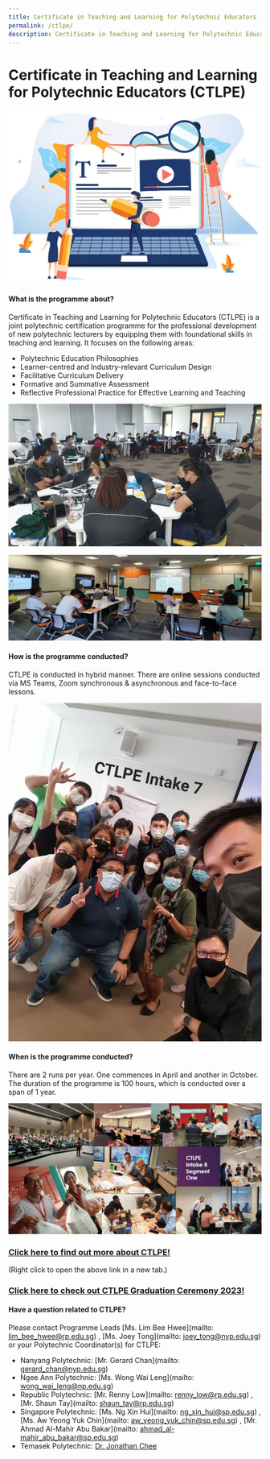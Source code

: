 ```yaml
---
title: Certificate in Teaching and Learning for Polytechnic Educators (CTLPE)
permalink: /ctlpe/
description: Certificate in Teaching and Learning for Polytechnic Educators (CTLPE)
---
```

# Certificate in Teaching and Learning for Polytechnic Educators (CTLPE)

![](/images/127315465_ML2.jpg)

#### What is the programme about?

Certificate in Teaching and Learning for Polytechnic Educators (CTLPE) is a joint polytechnic certification programme for the professional development of new polytechnic lecturers by equipping them with foundational skills in teaching and learning. 
It focuses on the following areas:
* Polytechnic Education Philosophies
* Learner-centred and Industry-relevant Curriculum Design
* Facilitative Curriculum Delivery
* Formative and Summative Assessment
* Reflective Professional Practice for Effective Learning and Teaching

![](/images/ctlpe%20intake%207%20pic%201.png)

![](/images/ctlpe%20intake%207%20pic%205.png)

#### How is the programme conducted?

CTLPE is conducted in hybrid manner. There are online sessions conducted via MS Teams, Zoom synchronous & asynchronous and face-to-face lessons.

![](/images/ctlpe%20intake%207%20pic%203.jpg)

#### When is the programme conducted?

There are 2 runs per year. One commences in April and another in October. The duration of the programme is 100 hours, which is conducted over a span of 1 year.

![](/images/ctlpe%20intake%208%20collage.jpg)

### [Click here to find out more about CTLPE!](/files/CTLPE%20Prog%20information%20for%20JPAcE%20website_updated%20on%207%20Sep%202022%20v2.pdf)
(Right click to open the above link in a new tab.)

### [Click here to check out CTLPE Graduation Ceremony 2023!](https://jpace.polytechnic.edu.sg/academyevents/)

#### Have a question related to CTLPE?

Please contact Programme Leads [Ms. Lim Bee Hwee](mailto: lim_bee_hwee@rp.edu.sg) , [Ms. Joey Tong](mailto: joey_tong@nyp.edu.sg) or your Polytechnic Coordinator(s) for CTLPE:

* Nanyang Polytechnic: [Mr. Gerard Chan](mailto: gerard_chan@nyp.edu.sg) 
* Ngee Ann Polytechnic: [Ms. Wong Wai Leng](mailto: wong_wai_leng@np.edu.sg)
* Republic Polytechnic: [Mr. Renny Low](mailto: renny_low@rp.edu.sg) , [Mr. Shaun Tay](mailto: shaun_tay@rp.edu.sg) 
* Singapore Polytechnic: [Ms. Ng Xin Hui](mailto: ng_xin_hui@sp.edu.sg) , [Ms. Aw Yeong Yuk Chin](mailto: aw_yeong_yuk_chin@sp.edu.sg) , [Mr. Ahmad Al-Mahir Abu Bakar](mailto: ahmad_al-mahir_abu_bakar@sp.edu.sg)
* Temasek Polytechnic: [Dr. Jonathan Chee](jonathan_chee@tp.edu.sg)